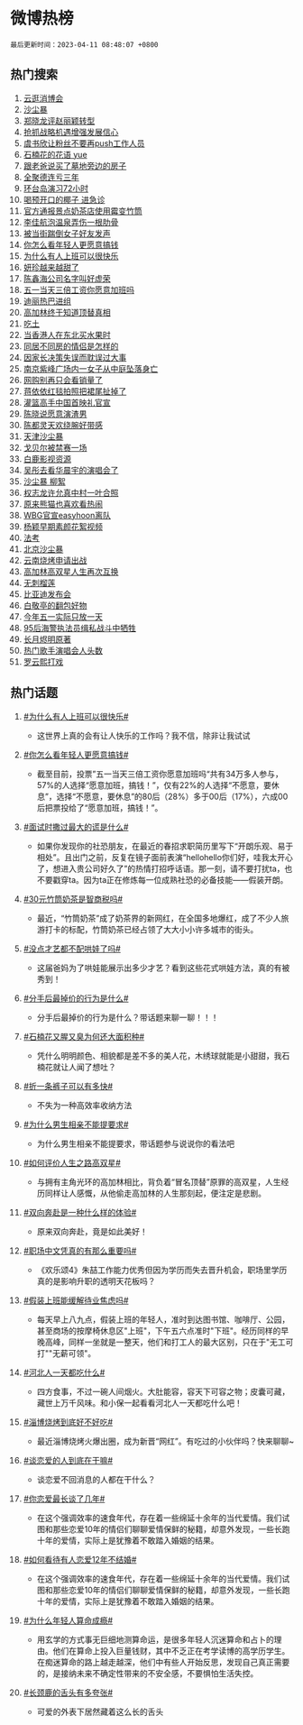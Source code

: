 # 微博热榜

`最后更新时间：2023-04-11 08:48:07 +0800`

## 热门搜索

1. [云逛消博会](https://m.weibo.cn/search?containerid=100103type%3D1%26t%3D10%26q%3D%23%E4%BA%91%E9%80%9B%E6%B6%88%E5%8D%9A%E4%BC%9A%23&stream_entry_id=51&isnewpage=1&extparam=seat%3D1%26cate%3D10103%26filter_type%3Drealtimehot%26pos%3D0%26stream_entry_id%3D51%26c_type%3D51%26dgr%3D0%26display_time%3D1681174086%26pre_seqid%3D1681174086369027383154&luicode=10000011&lfid=106003type%253D25%2526t%253D3%2526disable_hot%253D1%2526filter_type%253Drealtimehot)
1. [沙尘暴](https://m.weibo.cn/search?containerid=100103type%3D1%26t%3D10%26q%3D%E6%B2%99%E5%B0%98%E6%9A%B4&stream_entry_id=31&isnewpage=1&extparam=seat%3D1%26filter_type%3Drealtimehot%26stream_entry_id%3D31%26q%3D%25E6%25B2%2599%25E5%25B0%2598%25E6%259A%25B4%26dgr%3D0%26cate%3D5001%26band_rank%3D1%26pos%3D0%26realpos%3D1%26c_type%3D31%26lcate%3D5001%26flag%3D1%26display_time%3D1681174086%26pre_seqid%3D1681174086369027383154&luicode=10000011&lfid=106003type%253D25%2526t%253D3%2526disable_hot%253D1%2526filter_type%253Drealtimehot)
1. [郑晓龙评赵丽颖转型](https://m.weibo.cn/search?containerid=100103type%3D1%26t%3D10%26q%3D%23%E9%83%91%E6%99%93%E9%BE%99%E8%AF%84%E8%B5%B5%E4%B8%BD%E9%A2%96%E8%BD%AC%E5%9E%8B%23&stream_entry_id=31&isnewpage=1&extparam=seat%3D1%26filter_type%3Drealtimehot%26stream_entry_id%3D31%26q%3D%2523%25E9%2583%2591%25E6%2599%2593%25E9%25BE%2599%25E8%25AF%2584%25E8%25B5%25B5%25E4%25B8%25BD%25E9%25A2%2596%25E8%25BD%25AC%25E5%259E%258B%2523%26dgr%3D0%26cate%3D5001%26band_rank%3D2%26pos%3D1%26realpos%3D2%26c_type%3D31%26lcate%3D5001%26flag%3D1%26display_time%3D1681174086%26pre_seqid%3D1681174086369027383154&luicode=10000011&lfid=106003type%253D25%2526t%253D3%2526disable_hot%253D1%2526filter_type%253Drealtimehot)
1. [抢抓战略机遇增强发展信心](https://m.weibo.cn/search?containerid=100103type%3D1%26t%3D10%26q%3D%23%E6%8A%A2%E6%8A%93%E6%88%98%E7%95%A5%E6%9C%BA%E9%81%87%E5%A2%9E%E5%BC%BA%E5%8F%91%E5%B1%95%E4%BF%A1%E5%BF%83%23&stream_entry_id=31&isnewpage=1&extparam=seat%3D1%26filter_type%3Drealtimehot%26stream_entry_id%3D31%26q%3D%2523%25E6%258A%25A2%25E6%258A%2593%25E6%2588%2598%25E7%2595%25A5%25E6%259C%25BA%25E9%2581%2587%25E5%25A2%259E%25E5%25BC%25BA%25E5%258F%2591%25E5%25B1%2595%25E4%25BF%25A1%25E5%25BF%2583%2523%26dgr%3D0%26cate%3D5001%26band_rank%3D3%26pos%3D2%26realpos%3D3%26c_type%3D31%26lcate%3D5001%26flag%3D0%26display_time%3D1681174086%26pre_seqid%3D1681174086369027383154&luicode=10000011&lfid=106003type%253D25%2526t%253D3%2526disable_hot%253D1%2526filter_type%253Drealtimehot)
1. [虞书欣让粉丝不要再push工作人员](https://m.weibo.cn/search?containerid=100103type%3D1%26t%3D10%26q%3D%E8%99%9E%E4%B9%A6%E6%AC%A3%E8%AE%A9%E7%B2%89%E4%B8%9D%E4%B8%8D%E8%A6%81%E5%86%8Dpush%E5%B7%A5%E4%BD%9C%E4%BA%BA%E5%91%98&stream_entry_id=31&isnewpage=1&extparam=seat%3D1%26filter_type%3Drealtimehot%26stream_entry_id%3D31%26q%3D%25E8%2599%259E%25E4%25B9%25A6%25E6%25AC%25A3%25E8%25AE%25A9%25E7%25B2%2589%25E4%25B8%259D%25E4%25B8%258D%25E8%25A6%2581%25E5%2586%258Dpush%25E5%25B7%25A5%25E4%25BD%259C%25E4%25BA%25BA%25E5%2591%2598%26dgr%3D0%26cate%3D5001%26band_rank%3D4%26pos%3D3%26realpos%3D4%26c_type%3D31%26lcate%3D5001%26flag%3D1%26display_time%3D1681174086%26pre_seqid%3D1681174086369027383154&luicode=10000011&lfid=106003type%253D25%2526t%253D3%2526disable_hot%253D1%2526filter_type%253Drealtimehot)
1. [石楠花的花语 yue](https://m.weibo.cn/search?containerid=100103type%3D1%26t%3D10%26q%3D%E7%9F%B3%E6%A5%A0%E8%8A%B1%E7%9A%84%E8%8A%B1%E8%AF%AD+yue&stream_entry_id=31&isnewpage=1&extparam=seat%3D1%26filter_type%3Drealtimehot%26stream_entry_id%3D31%26q%3D%25E7%259F%25B3%25E6%25A5%25A0%25E8%258A%25B1%25E7%259A%2584%25E8%258A%25B1%25E8%25AF%25AD%2520yue%26dgr%3D0%26cate%3D5001%26band_rank%3D5%26pos%3D4%26realpos%3D5%26c_type%3D31%26lcate%3D5001%26flag%3D1%26display_time%3D1681174086%26pre_seqid%3D1681174086369027383154&luicode=10000011&lfid=106003type%253D25%2526t%253D3%2526disable_hot%253D1%2526filter_type%253Drealtimehot)
1. [跟老爸说买了墓地旁边的房子](https://m.weibo.cn/search?containerid=100103type%3D1%26t%3D10%26q%3D%23%E8%B7%9F%E8%80%81%E7%88%B8%E8%AF%B4%E4%B9%B0%E4%BA%86%E5%A2%93%E5%9C%B0%E6%97%81%E8%BE%B9%E7%9A%84%E6%88%BF%E5%AD%90%23&stream_entry_id=31&isnewpage=1&extparam=seat%3D1%26filter_type%3Drealtimehot%26stream_entry_id%3D31%26q%3D%2523%25E8%25B7%259F%25E8%2580%2581%25E7%2588%25B8%25E8%25AF%25B4%25E4%25B9%25B0%25E4%25BA%2586%25E5%25A2%2593%25E5%259C%25B0%25E6%2597%2581%25E8%25BE%25B9%25E7%259A%2584%25E6%2588%25BF%25E5%25AD%2590%2523%26dgr%3D0%26cate%3D5001%26band_rank%3D6%26pos%3D5%26realpos%3D6%26c_type%3D31%26lcate%3D5001%26flag%3D0%26display_time%3D1681174086%26pre_seqid%3D1681174086369027383154&luicode=10000011&lfid=106003type%253D25%2526t%253D3%2526disable_hot%253D1%2526filter_type%253Drealtimehot)
1. [全聚德连亏三年](https://m.weibo.cn/search?containerid=100103type%3D1%26t%3D10%26q%3D%23%E5%85%A8%E8%81%9A%E5%BE%B7%E8%BF%9E%E4%BA%8F%E4%B8%89%E5%B9%B4%23&stream_entry_id=31&isnewpage=1&extparam=seat%3D1%26filter_type%3Drealtimehot%26stream_entry_id%3D31%26q%3D%2523%25E5%2585%25A8%25E8%2581%259A%25E5%25BE%25B7%25E8%25BF%259E%25E4%25BA%258F%25E4%25B8%2589%25E5%25B9%25B4%2523%26dgr%3D0%26cate%3D5001%26band_rank%3D7%26pos%3D6%26realpos%3D7%26c_type%3D31%26lcate%3D5001%26flag%3D1%26display_time%3D1681174086%26pre_seqid%3D1681174086369027383154&luicode=10000011&lfid=106003type%253D25%2526t%253D3%2526disable_hot%253D1%2526filter_type%253Drealtimehot)
1. [环台岛演习72小时](https://m.weibo.cn/search?containerid=100103type%3D1%26t%3D10%26q%3D%23%E7%8E%AF%E5%8F%B0%E5%B2%9B%E6%BC%94%E4%B9%A072%E5%B0%8F%E6%97%B6%23&stream_entry_id=31&isnewpage=1&extparam=seat%3D1%26filter_type%3Drealtimehot%26stream_entry_id%3D31%26q%3D%2523%25E7%258E%25AF%25E5%258F%25B0%25E5%25B2%259B%25E6%25BC%2594%25E4%25B9%25A072%25E5%25B0%258F%25E6%2597%25B6%2523%26dgr%3D0%26cate%3D5001%26band_rank%3D8%26pos%3D7%26realpos%3D8%26c_type%3D31%26lcate%3D5001%26flag%3D0%26display_time%3D1681174086%26pre_seqid%3D1681174086369027383154&luicode=10000011&lfid=106003type%253D25%2526t%253D3%2526disable_hot%253D1%2526filter_type%253Drealtimehot)
1. [喝预开口的椰子 进急诊](https://m.weibo.cn/search?containerid=100103type%3D1%26t%3D10%26q%3D%E5%96%9D%E9%A2%84%E5%BC%80%E5%8F%A3%E7%9A%84%E6%A4%B0%E5%AD%90+%E8%BF%9B%E6%80%A5%E8%AF%8A&stream_entry_id=31&isnewpage=1&extparam=seat%3D1%26filter_type%3Drealtimehot%26stream_entry_id%3D31%26q%3D%25E5%2596%259D%25E9%25A2%2584%25E5%25BC%2580%25E5%258F%25A3%25E7%259A%2584%25E6%25A4%25B0%25E5%25AD%2590%2520%25E8%25BF%259B%25E6%2580%25A5%25E8%25AF%258A%26dgr%3D0%26cate%3D5001%26band_rank%3D9%26pos%3D8%26realpos%3D9%26c_type%3D31%26lcate%3D5001%26flag%3D1%26display_time%3D1681174086%26pre_seqid%3D1681174086369027383154&luicode=10000011&lfid=106003type%253D25%2526t%253D3%2526disable_hot%253D1%2526filter_type%253Drealtimehot)
1. [官方通报景点奶茶店使用霉变竹筒](https://m.weibo.cn/search?containerid=100103type%3D1%26t%3D10%26q%3D%23%E5%AE%98%E6%96%B9%E9%80%9A%E6%8A%A5%E6%99%AF%E7%82%B9%E5%A5%B6%E8%8C%B6%E5%BA%97%E4%BD%BF%E7%94%A8%E9%9C%89%E5%8F%98%E7%AB%B9%E7%AD%92%23&stream_entry_id=31&isnewpage=1&extparam=seat%3D1%26filter_type%3Drealtimehot%26stream_entry_id%3D31%26q%3D%2523%25E5%25AE%2598%25E6%2596%25B9%25E9%2580%259A%25E6%258A%25A5%25E6%2599%25AF%25E7%2582%25B9%25E5%25A5%25B6%25E8%258C%25B6%25E5%25BA%2597%25E4%25BD%25BF%25E7%2594%25A8%25E9%259C%2589%25E5%258F%2598%25E7%25AB%25B9%25E7%25AD%2592%2523%26dgr%3D0%26cate%3D5001%26band_rank%3D10%26pos%3D9%26realpos%3D10%26c_type%3D31%26lcate%3D5001%26flag%3D1%26display_time%3D1681174086%26pre_seqid%3D1681174086369027383154&luicode=10000011&lfid=106003type%253D25%2526t%253D3%2526disable_hot%253D1%2526filter_type%253Drealtimehot)
1. [李佳航泡温泉弄伤一根肋骨](https://m.weibo.cn/search?containerid=100103type%3D1%26t%3D10%26q%3D%E6%9D%8E%E4%BD%B3%E8%88%AA%E6%B3%A1%E6%B8%A9%E6%B3%89%E5%BC%84%E4%BC%A4%E4%B8%80%E6%A0%B9%E8%82%8B%E9%AA%A8&stream_entry_id=31&isnewpage=1&extparam=seat%3D1%26filter_type%3Drealtimehot%26stream_entry_id%3D31%26q%3D%25E6%259D%258E%25E4%25BD%25B3%25E8%2588%25AA%25E6%25B3%25A1%25E6%25B8%25A9%25E6%25B3%2589%25E5%25BC%2584%25E4%25BC%25A4%25E4%25B8%2580%25E6%25A0%25B9%25E8%2582%258B%25E9%25AA%25A8%26dgr%3D0%26cate%3D5001%26band_rank%3D11%26pos%3D10%26realpos%3D11%26c_type%3D31%26lcate%3D5001%26flag%3D1%26display_time%3D1681174086%26pre_seqid%3D1681174086369027383154&luicode=10000011&lfid=106003type%253D25%2526t%253D3%2526disable_hot%253D1%2526filter_type%253Drealtimehot)
1. [被当街踹倒女子好友发声](https://m.weibo.cn/search?containerid=100103type%3D1%26t%3D10%26q%3D%23%E8%A2%AB%E5%BD%93%E8%A1%97%E8%B8%B9%E5%80%92%E5%A5%B3%E5%AD%90%E5%A5%BD%E5%8F%8B%E5%8F%91%E5%A3%B0%23&stream_entry_id=31&isnewpage=1&extparam=seat%3D1%26filter_type%3Drealtimehot%26stream_entry_id%3D31%26q%3D%2523%25E8%25A2%25AB%25E5%25BD%2593%25E8%25A1%2597%25E8%25B8%25B9%25E5%2580%2592%25E5%25A5%25B3%25E5%25AD%2590%25E5%25A5%25BD%25E5%258F%258B%25E5%258F%2591%25E5%25A3%25B0%2523%26dgr%3D0%26cate%3D5001%26band_rank%3D12%26pos%3D11%26realpos%3D12%26c_type%3D31%26lcate%3D5001%26flag%3D0%26display_time%3D1681174086%26pre_seqid%3D1681174086369027383154&luicode=10000011&lfid=106003type%253D25%2526t%253D3%2526disable_hot%253D1%2526filter_type%253Drealtimehot)
1. [你怎么看年轻人更愿意搞钱](https://m.weibo.cn/search?containerid=100103type%3D1%26t%3D10%26q%3D%23%E4%BD%A0%E6%80%8E%E4%B9%88%E7%9C%8B%E5%B9%B4%E8%BD%BB%E4%BA%BA%E6%9B%B4%E6%84%BF%E6%84%8F%E6%90%9E%E9%92%B1%23&stream_entry_id=31&isnewpage=1&extparam=seat%3D1%26filter_type%3Drealtimehot%26stream_entry_id%3D31%26q%3D%2523%25E4%25BD%25A0%25E6%2580%258E%25E4%25B9%2588%25E7%259C%258B%25E5%25B9%25B4%25E8%25BD%25BB%25E4%25BA%25BA%25E6%259B%25B4%25E6%2584%25BF%25E6%2584%258F%25E6%2590%259E%25E9%2592%25B1%2523%26dgr%3D0%26cate%3D5001%26band_rank%3D13%26pos%3D12%26realpos%3D13%26c_type%3D31%26lcate%3D5001%26flag%3D0%26display_time%3D1681174086%26pre_seqid%3D1681174086369027383154&luicode=10000011&lfid=106003type%253D25%2526t%253D3%2526disable_hot%253D1%2526filter_type%253Drealtimehot)
1. [为什么有人上班可以很快乐](https://m.weibo.cn/search?containerid=100103type%3D1%26t%3D10%26q%3D%23%E4%B8%BA%E4%BB%80%E4%B9%88%E6%9C%89%E4%BA%BA%E4%B8%8A%E7%8F%AD%E5%8F%AF%E4%BB%A5%E5%BE%88%E5%BF%AB%E4%B9%90%23&stream_entry_id=31&isnewpage=1&extparam=seat%3D1%26filter_type%3Drealtimehot%26stream_entry_id%3D31%26q%3D%2523%25E4%25B8%25BA%25E4%25BB%2580%25E4%25B9%2588%25E6%259C%2589%25E4%25BA%25BA%25E4%25B8%258A%25E7%258F%25AD%25E5%258F%25AF%25E4%25BB%25A5%25E5%25BE%2588%25E5%25BF%25AB%25E4%25B9%2590%2523%26dgr%3D0%26cate%3D5001%26band_rank%3D14%26pos%3D13%26realpos%3D14%26c_type%3D31%26lcate%3D5001%26flag%3D0%26display_time%3D1681174086%26pre_seqid%3D1681174086369027383154&luicode=10000011&lfid=106003type%253D25%2526t%253D3%2526disable_hot%253D1%2526filter_type%253Drealtimehot)
1. [妍珍越来越甜了](https://m.weibo.cn/search?containerid=100103type%3D1%26t%3D10%26q%3D%23%E5%A6%8D%E7%8F%8D%E8%B6%8A%E6%9D%A5%E8%B6%8A%E7%94%9C%E4%BA%86%23&stream_entry_id=31&isnewpage=1&extparam=seat%3D1%26filter_type%3Drealtimehot%26stream_entry_id%3D31%26q%3D%2523%25E5%25A6%258D%25E7%258F%258D%25E8%25B6%258A%25E6%259D%25A5%25E8%25B6%258A%25E7%2594%259C%25E4%25BA%2586%2523%26dgr%3D0%26cate%3D5001%26band_rank%3D15%26pos%3D14%26realpos%3D15%26c_type%3D31%26lcate%3D5001%26flag%3D0%26display_time%3D1681174086%26pre_seqid%3D1681174086369027383154&luicode=10000011&lfid=106003type%253D25%2526t%253D3%2526disable_hot%253D1%2526filter_type%253Drealtimehot)
1. [陈鑫海公司名字叫好虚荣](https://m.weibo.cn/search?containerid=100103type%3D1%26t%3D10%26q%3D%23%E9%99%88%E9%91%AB%E6%B5%B7%E5%85%AC%E5%8F%B8%E5%90%8D%E5%AD%97%E5%8F%AB%E5%A5%BD%E8%99%9A%E8%8D%A3%23&stream_entry_id=31&isnewpage=1&extparam=seat%3D1%26filter_type%3Drealtimehot%26stream_entry_id%3D31%26q%3D%2523%25E9%2599%2588%25E9%2591%25AB%25E6%25B5%25B7%25E5%2585%25AC%25E5%258F%25B8%25E5%2590%258D%25E5%25AD%2597%25E5%258F%25AB%25E5%25A5%25BD%25E8%2599%259A%25E8%258D%25A3%2523%26dgr%3D0%26cate%3D5001%26band_rank%3D16%26pos%3D15%26realpos%3D16%26c_type%3D31%26lcate%3D5001%26flag%3D1%26display_time%3D1681174086%26pre_seqid%3D1681174086369027383154&luicode=10000011&lfid=106003type%253D25%2526t%253D3%2526disable_hot%253D1%2526filter_type%253Drealtimehot)
1. [五一当天三倍工资你愿意加班吗](https://m.weibo.cn/search?containerid=100103type%3D1%26t%3D10%26q%3D%23%E4%BA%94%E4%B8%80%E5%BD%93%E5%A4%A9%E4%B8%89%E5%80%8D%E5%B7%A5%E8%B5%84%E4%BD%A0%E6%84%BF%E6%84%8F%E5%8A%A0%E7%8F%AD%E5%90%97%23&stream_entry_id=31&isnewpage=1&extparam=seat%3D1%26filter_type%3Drealtimehot%26stream_entry_id%3D31%26q%3D%2523%25E4%25BA%2594%25E4%25B8%2580%25E5%25BD%2593%25E5%25A4%25A9%25E4%25B8%2589%25E5%2580%258D%25E5%25B7%25A5%25E8%25B5%2584%25E4%25BD%25A0%25E6%2584%25BF%25E6%2584%258F%25E5%258A%25A0%25E7%258F%25AD%25E5%2590%2597%2523%26dgr%3D0%26cate%3D5001%26band_rank%3D17%26pos%3D16%26realpos%3D17%26c_type%3D31%26lcate%3D5001%26flag%3D0%26display_time%3D1681174086%26pre_seqid%3D1681174086369027383154&luicode=10000011&lfid=106003type%253D25%2526t%253D3%2526disable_hot%253D1%2526filter_type%253Drealtimehot)
1. [迪丽热巴进组](https://m.weibo.cn/search?containerid=100103type%3D1%26t%3D10%26q%3D%E8%BF%AA%E4%B8%BD%E7%83%AD%E5%B7%B4%E8%BF%9B%E7%BB%84&stream_entry_id=31&isnewpage=1&extparam=seat%3D1%26filter_type%3Drealtimehot%26stream_entry_id%3D31%26q%3D%25E8%25BF%25AA%25E4%25B8%25BD%25E7%2583%25AD%25E5%25B7%25B4%25E8%25BF%259B%25E7%25BB%2584%26dgr%3D0%26cate%3D5001%26band_rank%3D18%26pos%3D17%26realpos%3D18%26c_type%3D31%26lcate%3D5001%26flag%3D0%26display_time%3D1681174086%26pre_seqid%3D1681174086369027383154&luicode=10000011&lfid=106003type%253D25%2526t%253D3%2526disable_hot%253D1%2526filter_type%253Drealtimehot)
1. [高加林终于知道顶替真相](https://m.weibo.cn/search?containerid=100103type%3D1%26t%3D10%26q%3D%23%E9%AB%98%E5%8A%A0%E6%9E%97%E7%BB%88%E4%BA%8E%E7%9F%A5%E9%81%93%E9%A1%B6%E6%9B%BF%E7%9C%9F%E7%9B%B8%23&stream_entry_id=31&isnewpage=1&extparam=seat%3D1%26filter_type%3Drealtimehot%26stream_entry_id%3D31%26q%3D%2523%25E9%25AB%2598%25E5%258A%25A0%25E6%259E%2597%25E7%25BB%2588%25E4%25BA%258E%25E7%259F%25A5%25E9%2581%2593%25E9%25A1%25B6%25E6%259B%25BF%25E7%259C%259F%25E7%259B%25B8%2523%26dgr%3D0%26cate%3D5001%26band_rank%3D19%26pos%3D18%26realpos%3D19%26c_type%3D31%26lcate%3D5001%26flag%3D0%26display_time%3D1681174086%26pre_seqid%3D1681174086369027383154&luicode=10000011&lfid=106003type%253D25%2526t%253D3%2526disable_hot%253D1%2526filter_type%253Drealtimehot)
1. [吃土](https://m.weibo.cn/search?containerid=100103type%3D1%26t%3D10%26q%3D%E5%90%83%E5%9C%9F&stream_entry_id=31&isnewpage=1&extparam=seat%3D1%26filter_type%3Drealtimehot%26stream_entry_id%3D31%26q%3D%25E5%2590%2583%25E5%259C%259F%26dgr%3D0%26cate%3D5001%26band_rank%3D20%26pos%3D19%26realpos%3D20%26c_type%3D31%26lcate%3D5001%26flag%3D1%26display_time%3D1681174086%26pre_seqid%3D1681174086369027383154&luicode=10000011&lfid=106003type%253D25%2526t%253D3%2526disable_hot%253D1%2526filter_type%253Drealtimehot)
1. [当香港人在东北买水果时](https://m.weibo.cn/search?containerid=100103type%3D1%26t%3D10%26q%3D%23%E5%BD%93%E9%A6%99%E6%B8%AF%E4%BA%BA%E5%9C%A8%E4%B8%9C%E5%8C%97%E4%B9%B0%E6%B0%B4%E6%9E%9C%E6%97%B6%23&stream_entry_id=31&isnewpage=1&extparam=seat%3D1%26filter_type%3Drealtimehot%26stream_entry_id%3D31%26q%3D%2523%25E5%25BD%2593%25E9%25A6%2599%25E6%25B8%25AF%25E4%25BA%25BA%25E5%259C%25A8%25E4%25B8%259C%25E5%258C%2597%25E4%25B9%25B0%25E6%25B0%25B4%25E6%259E%259C%25E6%2597%25B6%2523%26dgr%3D0%26cate%3D5001%26band_rank%3D21%26pos%3D20%26realpos%3D21%26c_type%3D31%26lcate%3D5001%26flag%3D0%26display_time%3D1681174086%26pre_seqid%3D1681174086369027383154&luicode=10000011&lfid=106003type%253D25%2526t%253D3%2526disable_hot%253D1%2526filter_type%253Drealtimehot)
1. [同居不同房的情侣是怎样的](https://m.weibo.cn/search?containerid=100103type%3D1%26t%3D10%26q%3D%23%E5%90%8C%E5%B1%85%E4%B8%8D%E5%90%8C%E6%88%BF%E7%9A%84%E6%83%85%E4%BE%A3%E6%98%AF%E6%80%8E%E6%A0%B7%E7%9A%84%23&stream_entry_id=31&isnewpage=1&extparam=seat%3D1%26filter_type%3Drealtimehot%26stream_entry_id%3D31%26q%3D%2523%25E5%2590%258C%25E5%25B1%2585%25E4%25B8%258D%25E5%2590%258C%25E6%2588%25BF%25E7%259A%2584%25E6%2583%2585%25E4%25BE%25A3%25E6%2598%25AF%25E6%2580%258E%25E6%25A0%25B7%25E7%259A%2584%2523%26dgr%3D0%26cate%3D5001%26band_rank%3D22%26pos%3D21%26realpos%3D22%26c_type%3D31%26lcate%3D5001%26flag%3D0%26display_time%3D1681174086%26pre_seqid%3D1681174086369027383154&luicode=10000011&lfid=106003type%253D25%2526t%253D3%2526disable_hot%253D1%2526filter_type%253Drealtimehot)
1. [因家长决策失误而耽误过大事](https://m.weibo.cn/search?containerid=100103type%3D1%26t%3D10%26q%3D%23%E5%9B%A0%E5%AE%B6%E9%95%BF%E5%86%B3%E7%AD%96%E5%A4%B1%E8%AF%AF%E8%80%8C%E8%80%BD%E8%AF%AF%E8%BF%87%E5%A4%A7%E4%BA%8B%23&stream_entry_id=31&isnewpage=1&extparam=seat%3D1%26filter_type%3Drealtimehot%26stream_entry_id%3D31%26q%3D%2523%25E5%259B%25A0%25E5%25AE%25B6%25E9%2595%25BF%25E5%2586%25B3%25E7%25AD%2596%25E5%25A4%25B1%25E8%25AF%25AF%25E8%2580%258C%25E8%2580%25BD%25E8%25AF%25AF%25E8%25BF%2587%25E5%25A4%25A7%25E4%25BA%258B%2523%26dgr%3D0%26cate%3D5001%26band_rank%3D23%26pos%3D22%26realpos%3D23%26c_type%3D31%26lcate%3D5001%26flag%3D0%26display_time%3D1681174086%26pre_seqid%3D1681174086369027383154&luicode=10000011&lfid=106003type%253D25%2526t%253D3%2526disable_hot%253D1%2526filter_type%253Drealtimehot)
1. [南京紫峰广场内一女子从中庭坠落身亡](https://m.weibo.cn/search?containerid=100103type%3D1%26t%3D10%26q%3D%23%E5%8D%97%E4%BA%AC%E7%B4%AB%E5%B3%B0%E5%B9%BF%E5%9C%BA%E5%86%85%E4%B8%80%E5%A5%B3%E5%AD%90%E4%BB%8E%E4%B8%AD%E5%BA%AD%E5%9D%A0%E8%90%BD%E8%BA%AB%E4%BA%A1%23&stream_entry_id=31&isnewpage=1&extparam=seat%3D1%26filter_type%3Drealtimehot%26stream_entry_id%3D31%26q%3D%2523%25E5%258D%2597%25E4%25BA%25AC%25E7%25B4%25AB%25E5%25B3%25B0%25E5%25B9%25BF%25E5%259C%25BA%25E5%2586%2585%25E4%25B8%2580%25E5%25A5%25B3%25E5%25AD%2590%25E4%25BB%258E%25E4%25B8%25AD%25E5%25BA%25AD%25E5%259D%25A0%25E8%2590%25BD%25E8%25BA%25AB%25E4%25BA%25A1%2523%26dgr%3D0%26cate%3D5001%26band_rank%3D24%26pos%3D23%26realpos%3D24%26c_type%3D31%26lcate%3D5001%26flag%3D0%26display_time%3D1681174086%26pre_seqid%3D1681174086369027383154&luicode=10000011&lfid=106003type%253D25%2526t%253D3%2526disable_hot%253D1%2526filter_type%253Drealtimehot)
1. [网购别再只会看销量了](https://m.weibo.cn/search?containerid=100103type%3D1%26t%3D10%26q%3D%23%E7%BD%91%E8%B4%AD%E5%88%AB%E5%86%8D%E5%8F%AA%E4%BC%9A%E7%9C%8B%E9%94%80%E9%87%8F%E4%BA%86%23&stream_entry_id=31&isnewpage=1&extparam=seat%3D1%26filter_type%3Drealtimehot%26stream_entry_id%3D31%26q%3D%2523%25E7%25BD%2591%25E8%25B4%25AD%25E5%2588%25AB%25E5%2586%258D%25E5%258F%25AA%25E4%25BC%259A%25E7%259C%258B%25E9%2594%2580%25E9%2587%258F%25E4%25BA%2586%2523%26dgr%3D0%26cate%3D5001%26band_rank%3D25%26pos%3D24%26realpos%3D25%26c_type%3D31%26lcate%3D5001%26flag%3D0%26display_time%3D1681174086%26pre_seqid%3D1681174086369027383154&luicode=10000011&lfid=106003type%253D25%2526t%253D3%2526disable_hot%253D1%2526filter_type%253Drealtimehot)
1. [蒋依依红毯拍照把裙尾扯掉了](https://m.weibo.cn/search?containerid=100103type%3D1%26t%3D10%26q%3D%23%E8%92%8B%E4%BE%9D%E4%BE%9D%E7%BA%A2%E6%AF%AF%E6%8B%8D%E7%85%A7%E6%8A%8A%E8%A3%99%E5%B0%BE%E6%89%AF%E6%8E%89%E4%BA%86%23&stream_entry_id=31&isnewpage=1&extparam=seat%3D1%26filter_type%3Drealtimehot%26stream_entry_id%3D31%26q%3D%2523%25E8%2592%258B%25E4%25BE%259D%25E4%25BE%259D%25E7%25BA%25A2%25E6%25AF%25AF%25E6%258B%258D%25E7%2585%25A7%25E6%258A%258A%25E8%25A3%2599%25E5%25B0%25BE%25E6%2589%25AF%25E6%258E%2589%25E4%25BA%2586%2523%26dgr%3D0%26cate%3D5001%26band_rank%3D26%26pos%3D25%26realpos%3D26%26c_type%3D31%26lcate%3D5001%26flag%3D0%26display_time%3D1681174086%26pre_seqid%3D1681174086369027383154&luicode=10000011&lfid=106003type%253D25%2526t%253D3%2526disable_hot%253D1%2526filter_type%253Drealtimehot)
1. [灌篮高手中国首映礼官宣](https://m.weibo.cn/search?containerid=100103type%3D1%26t%3D10%26q%3D%23%E7%81%8C%E7%AF%AE%E9%AB%98%E6%89%8B%E4%B8%AD%E5%9B%BD%E9%A6%96%E6%98%A0%E7%A4%BC%E5%AE%98%E5%AE%A3%23&stream_entry_id=31&isnewpage=1&extparam=seat%3D1%26filter_type%3Drealtimehot%26stream_entry_id%3D31%26q%3D%2523%25E7%2581%258C%25E7%25AF%25AE%25E9%25AB%2598%25E6%2589%258B%25E4%25B8%25AD%25E5%259B%25BD%25E9%25A6%2596%25E6%2598%25A0%25E7%25A4%25BC%25E5%25AE%2598%25E5%25AE%25A3%2523%26dgr%3D0%26cate%3D5001%26band_rank%3D27%26pos%3D26%26realpos%3D27%26c_type%3D31%26lcate%3D5001%26flag%3D1%26display_time%3D1681174086%26pre_seqid%3D1681174086369027383154&luicode=10000011&lfid=106003type%253D25%2526t%253D3%2526disable_hot%253D1%2526filter_type%253Drealtimehot)
1. [陈晓说愿意演渣男](https://m.weibo.cn/search?containerid=100103type%3D1%26t%3D10%26q%3D%23%E9%99%88%E6%99%93%E8%AF%B4%E6%84%BF%E6%84%8F%E6%BC%94%E6%B8%A3%E7%94%B7%23&stream_entry_id=31&isnewpage=1&extparam=seat%3D1%26filter_type%3Drealtimehot%26stream_entry_id%3D31%26q%3D%2523%25E9%2599%2588%25E6%2599%2593%25E8%25AF%25B4%25E6%2584%25BF%25E6%2584%258F%25E6%25BC%2594%25E6%25B8%25A3%25E7%2594%25B7%2523%26dgr%3D0%26cate%3D5001%26band_rank%3D28%26pos%3D27%26realpos%3D28%26c_type%3D31%26lcate%3D5001%26flag%3D1%26display_time%3D1681174086%26pre_seqid%3D1681174086369027383154&luicode=10000011&lfid=106003type%253D25%2526t%253D3%2526disable_hot%253D1%2526filter_type%253Drealtimehot)
1. [陈都灵天欢绕腕好带感](https://m.weibo.cn/search?containerid=100103type%3D1%26t%3D10%26q%3D%23%E9%99%88%E9%83%BD%E7%81%B5%E5%A4%A9%E6%AC%A2%E7%BB%95%E8%85%95%E5%A5%BD%E5%B8%A6%E6%84%9F%23&stream_entry_id=31&isnewpage=1&extparam=seat%3D1%26filter_type%3Drealtimehot%26stream_entry_id%3D31%26q%3D%2523%25E9%2599%2588%25E9%2583%25BD%25E7%2581%25B5%25E5%25A4%25A9%25E6%25AC%25A2%25E7%25BB%2595%25E8%2585%2595%25E5%25A5%25BD%25E5%25B8%25A6%25E6%2584%259F%2523%26dgr%3D0%26cate%3D5001%26band_rank%3D29%26pos%3D28%26realpos%3D29%26c_type%3D31%26lcate%3D5001%26flag%3D1%26display_time%3D1681174086%26pre_seqid%3D1681174086369027383154&luicode=10000011&lfid=106003type%253D25%2526t%253D3%2526disable_hot%253D1%2526filter_type%253Drealtimehot)
1. [天津沙尘暴](https://m.weibo.cn/search?containerid=100103type%3D1%26t%3D10%26q%3D%23%E5%A4%A9%E6%B4%A5%E6%B2%99%E5%B0%98%E6%9A%B4%23&stream_entry_id=31&isnewpage=1&extparam=seat%3D1%26filter_type%3Drealtimehot%26stream_entry_id%3D31%26q%3D%2523%25E5%25A4%25A9%25E6%25B4%25A5%25E6%25B2%2599%25E5%25B0%2598%25E6%259A%25B4%2523%26dgr%3D0%26cate%3D5001%26band_rank%3D30%26pos%3D29%26realpos%3D30%26c_type%3D31%26lcate%3D5001%26flag%3D1%26display_time%3D1681174086%26pre_seqid%3D1681174086369027383154&luicode=10000011&lfid=106003type%253D25%2526t%253D3%2526disable_hot%253D1%2526filter_type%253Drealtimehot)
1. [戈贝尔被禁赛一场](https://m.weibo.cn/search?containerid=100103type%3D1%26t%3D10%26q%3D%23%E6%88%88%E8%B4%9D%E5%B0%94%E8%A2%AB%E7%A6%81%E8%B5%9B%E4%B8%80%E5%9C%BA%23&stream_entry_id=31&isnewpage=1&extparam=seat%3D1%26filter_type%3Drealtimehot%26stream_entry_id%3D31%26q%3D%2523%25E6%2588%2588%25E8%25B4%259D%25E5%25B0%2594%25E8%25A2%25AB%25E7%25A6%2581%25E8%25B5%259B%25E4%25B8%2580%25E5%259C%25BA%2523%26dgr%3D0%26cate%3D5001%26band_rank%3D31%26pos%3D30%26realpos%3D31%26c_type%3D31%26lcate%3D5001%26flag%3D1%26display_time%3D1681174086%26pre_seqid%3D1681174086369027383154&luicode=10000011&lfid=106003type%253D25%2526t%253D3%2526disable_hot%253D1%2526filter_type%253Drealtimehot)
1. [白鹿影视资源](https://m.weibo.cn/search?containerid=100103type%3D1%26t%3D10%26q%3D%23%E7%99%BD%E9%B9%BF%E5%BD%B1%E8%A7%86%E8%B5%84%E6%BA%90%23&stream_entry_id=31&isnewpage=1&extparam=seat%3D1%26filter_type%3Drealtimehot%26stream_entry_id%3D31%26q%3D%2523%25E7%2599%25BD%25E9%25B9%25BF%25E5%25BD%25B1%25E8%25A7%2586%25E8%25B5%2584%25E6%25BA%2590%2523%26dgr%3D0%26cate%3D5001%26band_rank%3D32%26pos%3D31%26realpos%3D32%26c_type%3D31%26lcate%3D5001%26flag%3D0%26display_time%3D1681174086%26pre_seqid%3D1681174086369027383154&luicode=10000011&lfid=106003type%253D25%2526t%253D3%2526disable_hot%253D1%2526filter_type%253Drealtimehot)
1. [吴彤去看华晨宇的演唱会了](https://m.weibo.cn/search?containerid=100103type%3D1%26t%3D10%26q%3D%23%E5%90%B4%E5%BD%A4%E5%8E%BB%E7%9C%8B%E5%8D%8E%E6%99%A8%E5%AE%87%E7%9A%84%E6%BC%94%E5%94%B1%E4%BC%9A%E4%BA%86%23&stream_entry_id=31&isnewpage=1&extparam=seat%3D1%26filter_type%3Drealtimehot%26stream_entry_id%3D31%26q%3D%2523%25E5%2590%25B4%25E5%25BD%25A4%25E5%258E%25BB%25E7%259C%258B%25E5%258D%258E%25E6%2599%25A8%25E5%25AE%2587%25E7%259A%2584%25E6%25BC%2594%25E5%2594%25B1%25E4%25BC%259A%25E4%25BA%2586%2523%26dgr%3D0%26cate%3D5001%26band_rank%3D33%26pos%3D32%26realpos%3D33%26c_type%3D31%26lcate%3D5001%26flag%3D1%26display_time%3D1681174086%26pre_seqid%3D1681174086369027383154&luicode=10000011&lfid=106003type%253D25%2526t%253D3%2526disable_hot%253D1%2526filter_type%253Drealtimehot)
1. [沙尘暴 柳絮](https://m.weibo.cn/search?containerid=100103type%3D1%26t%3D10%26q%3D%E6%B2%99%E5%B0%98%E6%9A%B4+%E6%9F%B3%E7%B5%AE&stream_entry_id=31&isnewpage=1&extparam=seat%3D1%26filter_type%3Drealtimehot%26stream_entry_id%3D31%26q%3D%25E6%25B2%2599%25E5%25B0%2598%25E6%259A%25B4%2520%25E6%259F%25B3%25E7%25B5%25AE%26dgr%3D0%26cate%3D5001%26band_rank%3D34%26pos%3D33%26realpos%3D34%26c_type%3D31%26lcate%3D5001%26flag%3D0%26display_time%3D1681174086%26pre_seqid%3D1681174086369027383154&luicode=10000011&lfid=106003type%253D25%2526t%253D3%2526disable_hot%253D1%2526filter_type%253Drealtimehot)
1. [权志龙许允真中村一叶合照](https://m.weibo.cn/search?containerid=100103type%3D1%26t%3D10%26q%3D%23%E6%9D%83%E5%BF%97%E9%BE%99%E8%AE%B8%E5%85%81%E7%9C%9F%E4%B8%AD%E6%9D%91%E4%B8%80%E5%8F%B6%E5%90%88%E7%85%A7%23&stream_entry_id=31&isnewpage=1&extparam=seat%3D1%26filter_type%3Drealtimehot%26stream_entry_id%3D31%26q%3D%2523%25E6%259D%2583%25E5%25BF%2597%25E9%25BE%2599%25E8%25AE%25B8%25E5%2585%2581%25E7%259C%259F%25E4%25B8%25AD%25E6%259D%2591%25E4%25B8%2580%25E5%258F%25B6%25E5%2590%2588%25E7%2585%25A7%2523%26dgr%3D0%26cate%3D5001%26band_rank%3D35%26pos%3D34%26realpos%3D35%26c_type%3D31%26lcate%3D5001%26flag%3D0%26display_time%3D1681174086%26pre_seqid%3D1681174086369027383154&luicode=10000011&lfid=106003type%253D25%2526t%253D3%2526disable_hot%253D1%2526filter_type%253Drealtimehot)
1. [原来熊猫也喜欢看热闹](https://m.weibo.cn/search?containerid=100103type%3D1%26t%3D10%26q%3D%23%E5%8E%9F%E6%9D%A5%E7%86%8A%E7%8C%AB%E4%B9%9F%E5%96%9C%E6%AC%A2%E7%9C%8B%E7%83%AD%E9%97%B9%23&stream_entry_id=31&isnewpage=1&extparam=seat%3D1%26filter_type%3Drealtimehot%26stream_entry_id%3D31%26q%3D%2523%25E5%258E%259F%25E6%259D%25A5%25E7%2586%258A%25E7%258C%25AB%25E4%25B9%259F%25E5%2596%259C%25E6%25AC%25A2%25E7%259C%258B%25E7%2583%25AD%25E9%2597%25B9%2523%26dgr%3D0%26cate%3D5001%26band_rank%3D36%26pos%3D35%26realpos%3D36%26c_type%3D31%26lcate%3D5001%26flag%3D0%26display_time%3D1681174086%26pre_seqid%3D1681174086369027383154&luicode=10000011&lfid=106003type%253D25%2526t%253D3%2526disable_hot%253D1%2526filter_type%253Drealtimehot)
1. [WBG官宣easyhoon离队](https://m.weibo.cn/search?containerid=100103type%3D1%26t%3D10%26q%3D%23WBG%E5%AE%98%E5%AE%A3easyhoon%E7%A6%BB%E9%98%9F%23&stream_entry_id=31&isnewpage=1&extparam=seat%3D1%26filter_type%3Drealtimehot%26stream_entry_id%3D31%26q%3D%2523WBG%25E5%25AE%2598%25E5%25AE%25A3easyhoon%25E7%25A6%25BB%25E9%2598%259F%2523%26dgr%3D0%26cate%3D5001%26band_rank%3D37%26pos%3D36%26realpos%3D37%26c_type%3D31%26lcate%3D5001%26flag%3D0%26display_time%3D1681174086%26pre_seqid%3D1681174086369027383154&luicode=10000011&lfid=106003type%253D25%2526t%253D3%2526disable_hot%253D1%2526filter_type%253Drealtimehot)
1. [杨颖早期素颜花絮视频](https://m.weibo.cn/search?containerid=100103type%3D1%26t%3D10%26q%3D%23%E6%9D%A8%E9%A2%96%E6%97%A9%E6%9C%9F%E7%B4%A0%E9%A2%9C%E8%8A%B1%E7%B5%AE%E8%A7%86%E9%A2%91%23&stream_entry_id=31&isnewpage=1&extparam=seat%3D1%26filter_type%3Drealtimehot%26stream_entry_id%3D31%26q%3D%2523%25E6%259D%25A8%25E9%25A2%2596%25E6%2597%25A9%25E6%259C%259F%25E7%25B4%25A0%25E9%25A2%259C%25E8%258A%25B1%25E7%25B5%25AE%25E8%25A7%2586%25E9%25A2%2591%2523%26dgr%3D0%26cate%3D5001%26band_rank%3D38%26pos%3D37%26realpos%3D38%26c_type%3D31%26lcate%3D5001%26flag%3D1%26display_time%3D1681174086%26pre_seqid%3D1681174086369027383154&luicode=10000011&lfid=106003type%253D25%2526t%253D3%2526disable_hot%253D1%2526filter_type%253Drealtimehot)
1. [法考](https://m.weibo.cn/search?containerid=100103type%3D1%26t%3D10%26q%3D%E6%B3%95%E8%80%83&stream_entry_id=31&isnewpage=1&extparam=seat%3D1%26filter_type%3Drealtimehot%26stream_entry_id%3D31%26q%3D%25E6%25B3%2595%25E8%2580%2583%26dgr%3D0%26cate%3D5001%26band_rank%3D39%26pos%3D38%26realpos%3D39%26c_type%3D31%26lcate%3D5001%26flag%3D0%26display_time%3D1681174086%26pre_seqid%3D1681174086369027383154&luicode=10000011&lfid=106003type%253D25%2526t%253D3%2526disable_hot%253D1%2526filter_type%253Drealtimehot)
1. [北京沙尘暴](https://m.weibo.cn/search?containerid=100103type%3D1%26t%3D10%26q%3D%23%E5%8C%97%E4%BA%AC%E6%B2%99%E5%B0%98%E6%9A%B4%23&stream_entry_id=31&isnewpage=1&extparam=seat%3D1%26filter_type%3Drealtimehot%26stream_entry_id%3D31%26q%3D%2523%25E5%258C%2597%25E4%25BA%25AC%25E6%25B2%2599%25E5%25B0%2598%25E6%259A%25B4%2523%26dgr%3D0%26cate%3D5001%26band_rank%3D40%26pos%3D39%26realpos%3D40%26c_type%3D31%26lcate%3D5001%26flag%3D0%26display_time%3D1681174086%26pre_seqid%3D1681174086369027383154&luicode=10000011&lfid=106003type%253D25%2526t%253D3%2526disable_hot%253D1%2526filter_type%253Drealtimehot)
1. [云南烧烤申请出战](https://m.weibo.cn/search?containerid=100103type%3D1%26t%3D10%26q%3D%23%E4%BA%91%E5%8D%97%E7%83%A7%E7%83%A4%E7%94%B3%E8%AF%B7%E5%87%BA%E6%88%98%23&stream_entry_id=31&isnewpage=1&extparam=seat%3D1%26filter_type%3Drealtimehot%26stream_entry_id%3D31%26q%3D%2523%25E4%25BA%2591%25E5%258D%2597%25E7%2583%25A7%25E7%2583%25A4%25E7%2594%25B3%25E8%25AF%25B7%25E5%2587%25BA%25E6%2588%2598%2523%26dgr%3D0%26cate%3D5001%26band_rank%3D41%26pos%3D40%26realpos%3D41%26c_type%3D31%26lcate%3D5001%26flag%3D1%26display_time%3D1681174086%26pre_seqid%3D1681174086369027383154&luicode=10000011&lfid=106003type%253D25%2526t%253D3%2526disable_hot%253D1%2526filter_type%253Drealtimehot)
1. [高加林高双星人生再次互换](https://m.weibo.cn/search?containerid=100103type%3D1%26t%3D10%26q%3D%23%E9%AB%98%E5%8A%A0%E6%9E%97%E9%AB%98%E5%8F%8C%E6%98%9F%E4%BA%BA%E7%94%9F%E5%86%8D%E6%AC%A1%E4%BA%92%E6%8D%A2%23&stream_entry_id=31&isnewpage=1&extparam=seat%3D1%26filter_type%3Drealtimehot%26stream_entry_id%3D31%26q%3D%2523%25E9%25AB%2598%25E5%258A%25A0%25E6%259E%2597%25E9%25AB%2598%25E5%258F%258C%25E6%2598%259F%25E4%25BA%25BA%25E7%2594%259F%25E5%2586%258D%25E6%25AC%25A1%25E4%25BA%2592%25E6%258D%25A2%2523%26dgr%3D0%26cate%3D5001%26band_rank%3D42%26pos%3D41%26realpos%3D42%26c_type%3D31%26lcate%3D5001%26flag%3D0%26display_time%3D1681174086%26pre_seqid%3D1681174086369027383154&luicode=10000011&lfid=106003type%253D25%2526t%253D3%2526disable_hot%253D1%2526filter_type%253Drealtimehot)
1. [无刺榴莲](https://m.weibo.cn/search?containerid=100103type%3D1%26t%3D10%26q%3D%23%E6%97%A0%E5%88%BA%E6%A6%B4%E8%8E%B2%23&stream_entry_id=31&isnewpage=1&extparam=seat%3D1%26filter_type%3Drealtimehot%26stream_entry_id%3D31%26q%3D%2523%25E6%2597%25A0%25E5%2588%25BA%25E6%25A6%25B4%25E8%258E%25B2%2523%26dgr%3D0%26cate%3D5001%26band_rank%3D43%26pos%3D42%26realpos%3D43%26c_type%3D31%26lcate%3D5001%26flag%3D0%26display_time%3D1681174086%26pre_seqid%3D1681174086369027383154&luicode=10000011&lfid=106003type%253D25%2526t%253D3%2526disable_hot%253D1%2526filter_type%253Drealtimehot)
1. [比亚迪发布会](https://m.weibo.cn/search?containerid=100103type%3D1%26t%3D10%26q%3D%E6%AF%94%E4%BA%9A%E8%BF%AA%E5%8F%91%E5%B8%83%E4%BC%9A&stream_entry_id=31&isnewpage=1&extparam=seat%3D1%26filter_type%3Drealtimehot%26stream_entry_id%3D31%26q%3D%25E6%25AF%2594%25E4%25BA%259A%25E8%25BF%25AA%25E5%258F%2591%25E5%25B8%2583%25E4%25BC%259A%26dgr%3D0%26cate%3D5001%26band_rank%3D44%26pos%3D43%26realpos%3D44%26c_type%3D31%26lcate%3D5001%26flag%3D0%26display_time%3D1681174086%26pre_seqid%3D1681174086369027383154&luicode=10000011&lfid=106003type%253D25%2526t%253D3%2526disable_hot%253D1%2526filter_type%253Drealtimehot)
1. [白敬亭的翻包好物](https://m.weibo.cn/search?containerid=100103type%3D1%26t%3D10%26q%3D%23%E7%99%BD%E6%95%AC%E4%BA%AD%E7%9A%84%E7%BF%BB%E5%8C%85%E5%A5%BD%E7%89%A9%23&stream_entry_id=31&isnewpage=1&extparam=seat%3D1%26filter_type%3Drealtimehot%26stream_entry_id%3D31%26q%3D%2523%25E7%2599%25BD%25E6%2595%25AC%25E4%25BA%25AD%25E7%259A%2584%25E7%25BF%25BB%25E5%258C%2585%25E5%25A5%25BD%25E7%2589%25A9%2523%26dgr%3D0%26cate%3D5001%26band_rank%3D45%26pos%3D44%26realpos%3D45%26c_type%3D31%26lcate%3D5001%26flag%3D1%26display_time%3D1681174086%26pre_seqid%3D1681174086369027383154&luicode=10000011&lfid=106003type%253D25%2526t%253D3%2526disable_hot%253D1%2526filter_type%253Drealtimehot)
1. [今年五一实际只放一天](https://m.weibo.cn/search?containerid=100103type%3D1%26t%3D10%26q%3D%23%E4%BB%8A%E5%B9%B4%E4%BA%94%E4%B8%80%E5%AE%9E%E9%99%85%E5%8F%AA%E6%94%BE%E4%B8%80%E5%A4%A9%23&stream_entry_id=31&isnewpage=1&extparam=seat%3D1%26filter_type%3Drealtimehot%26stream_entry_id%3D31%26q%3D%2523%25E4%25BB%258A%25E5%25B9%25B4%25E4%25BA%2594%25E4%25B8%2580%25E5%25AE%259E%25E9%2599%2585%25E5%258F%25AA%25E6%2594%25BE%25E4%25B8%2580%25E5%25A4%25A9%2523%26dgr%3D0%26cate%3D5001%26band_rank%3D46%26pos%3D45%26realpos%3D46%26c_type%3D31%26lcate%3D5001%26flag%3D0%26display_time%3D1681174086%26pre_seqid%3D1681174086369027383154&luicode=10000011&lfid=106003type%253D25%2526t%253D3%2526disable_hot%253D1%2526filter_type%253Drealtimehot)
1. [95后海警执法员缉私战斗中牺牲](https://m.weibo.cn/search?containerid=100103type%3D1%26t%3D10%26q%3D%2395%E5%90%8E%E6%B5%B7%E8%AD%A6%E6%89%A7%E6%B3%95%E5%91%98%E7%BC%89%E7%A7%81%E6%88%98%E6%96%97%E4%B8%AD%E7%89%BA%E7%89%B2%23&stream_entry_id=31&isnewpage=1&extparam=seat%3D1%26filter_type%3Drealtimehot%26stream_entry_id%3D31%26q%3D%252395%25E5%2590%258E%25E6%25B5%25B7%25E8%25AD%25A6%25E6%2589%25A7%25E6%25B3%2595%25E5%2591%2598%25E7%25BC%2589%25E7%25A7%2581%25E6%2588%2598%25E6%2596%2597%25E4%25B8%25AD%25E7%2589%25BA%25E7%2589%25B2%2523%26dgr%3D0%26cate%3D5001%26band_rank%3D47%26pos%3D46%26realpos%3D47%26c_type%3D31%26lcate%3D5001%26flag%3D1%26display_time%3D1681174086%26pre_seqid%3D1681174086369027383154&luicode=10000011&lfid=106003type%253D25%2526t%253D3%2526disable_hot%253D1%2526filter_type%253Drealtimehot)
1. [长月烬明原著](https://m.weibo.cn/search?containerid=100103type%3D1%26t%3D10%26q%3D%23%E9%95%BF%E6%9C%88%E7%83%AC%E6%98%8E%E5%8E%9F%E8%91%97%23&stream_entry_id=31&isnewpage=1&extparam=seat%3D1%26filter_type%3Drealtimehot%26stream_entry_id%3D31%26q%3D%2523%25E9%2595%25BF%25E6%259C%2588%25E7%2583%25AC%25E6%2598%258E%25E5%258E%259F%25E8%2591%2597%2523%26dgr%3D0%26cate%3D5001%26band_rank%3D48%26pos%3D47%26realpos%3D48%26c_type%3D31%26lcate%3D5001%26flag%3D0%26display_time%3D1681174086%26pre_seqid%3D1681174086369027383154&luicode=10000011&lfid=106003type%253D25%2526t%253D3%2526disable_hot%253D1%2526filter_type%253Drealtimehot)
1. [热门歌手演唱会人头数](https://m.weibo.cn/search?containerid=100103type%3D1%26t%3D10%26q%3D%23%E7%83%AD%E9%97%A8%E6%AD%8C%E6%89%8B%E6%BC%94%E5%94%B1%E4%BC%9A%E4%BA%BA%E5%A4%B4%E6%95%B0%23&stream_entry_id=31&isnewpage=1&extparam=seat%3D1%26filter_type%3Drealtimehot%26stream_entry_id%3D31%26q%3D%2523%25E7%2583%25AD%25E9%2597%25A8%25E6%25AD%258C%25E6%2589%258B%25E6%25BC%2594%25E5%2594%25B1%25E4%25BC%259A%25E4%25BA%25BA%25E5%25A4%25B4%25E6%2595%25B0%2523%26dgr%3D0%26cate%3D5001%26band_rank%3D49%26pos%3D48%26realpos%3D49%26c_type%3D31%26lcate%3D5001%26flag%3D0%26display_time%3D1681174086%26pre_seqid%3D1681174086369027383154&luicode=10000011&lfid=106003type%253D25%2526t%253D3%2526disable_hot%253D1%2526filter_type%253Drealtimehot)
1. [罗云熙打戏](https://m.weibo.cn/search?containerid=100103type%3D1%26t%3D10%26q%3D%23%E7%BD%97%E4%BA%91%E7%86%99%E6%89%93%E6%88%8F%23&stream_entry_id=31&isnewpage=1&extparam=seat%3D1%26filter_type%3Drealtimehot%26stream_entry_id%3D31%26q%3D%2523%25E7%25BD%2597%25E4%25BA%2591%25E7%2586%2599%25E6%2589%2593%25E6%2588%258F%2523%26dgr%3D0%26cate%3D5001%26band_rank%3D50%26pos%3D49%26realpos%3D50%26c_type%3D31%26lcate%3D5001%26flag%3D0%26display_time%3D1681174086%26pre_seqid%3D1681174086369027383154&luicode=10000011&lfid=106003type%253D25%2526t%253D3%2526disable_hot%253D1%2526filter_type%253Drealtimehot)

## 热门话题

1. [#为什么有人上班可以很快乐#](https://m.weibo.cn/search?containerid=231522type%3D1%26t%3D10%26q%3D%23%E4%B8%BA%E4%BB%80%E4%B9%88%E6%9C%89%E4%BA%BA%E4%B8%8A%E7%8F%AD%E5%8F%AF%E4%BB%A5%E5%BE%88%E5%BF%AB%E4%B9%90%23&stream_entry_id=128&isnewpage=1&extparam=seat%3D1%26unitid%3D1681123333492%26pos%3D1-0-0%26c_type%3D128%26cate%3D5004%26lcate%3D5004%26dgr%3D0%26display_time%3D1681174087%26pre_seqid%3D168117408775401307184&luicode=10000011&lfid=231648_-_4)
    - 这世界上真的会有让人快乐的工作吗？我不信，除非让我试试

1. [#你怎么看年轻人更愿意搞钱#](https://m.weibo.cn/search?containerid=231522type%3D1%26t%3D10%26q%3D%23%E4%BD%A0%E6%80%8E%E4%B9%88%E7%9C%8B%E5%B9%B4%E8%BD%BB%E4%BA%BA%E6%9B%B4%E6%84%BF%E6%84%8F%E6%90%9E%E9%92%B1%23&stream_entry_id=128&isnewpage=1&extparam=seat%3D1%26unitid%3D1681138945901%26pos%3D1-0-1%26c_type%3D128%26cate%3D5004%26lcate%3D5004%26dgr%3D0%26display_time%3D1681174087%26pre_seqid%3D168117408775401307184&luicode=10000011&lfid=231648_-_4)
    - 截至目前，投票”五一当天三倍工资你愿意加班吗“共有34万多人参与，57%的人选择“愿意加班，搞钱！”，仅有22%的人选择“不愿意，要休息”，选择“不愿意，要休息”的80后（28%）多于00后（17%），六成00后把票投给了“愿意加班，搞钱！”。

1. [#面试时撒过最大的谎是什么#](https://m.weibo.cn/search?containerid=231522type%3D1%26t%3D10%26q%3D%23%E9%9D%A2%E8%AF%95%E6%97%B6%E6%92%92%E8%BF%87%E6%9C%80%E5%A4%A7%E7%9A%84%E8%B0%8E%E6%98%AF%E4%BB%80%E4%B9%88%23&stream_entry_id=128&isnewpage=1&extparam=seat%3D1%26unitid%3D1681087873953%26pos%3D1-0-2%26c_type%3D128%26cate%3D5004%26lcate%3D5004%26dgr%3D0%26display_time%3D1681174087%26pre_seqid%3D168117408775401307184&luicode=10000011&lfid=231648_-_4)
    - 如果你发现你的社恐朋友，在最近的春招求职简历里写下“开朗乐观、易于相处”。且出门之前，反复在镜子面前表演“hellohello你们好，哇我太开心了，想进入贵公司好久了”的热情打招呼话语。那一刻，请不要打扰ta，也不要戳穿ta。因为ta正在修炼每一位成熟社恐的必备技能——假装开朗。

1. [#30元竹筒奶茶是智商税吗#](https://m.weibo.cn/search?containerid=231522type%3D1%26t%3D10%26q%3D%2330%E5%85%83%E7%AB%B9%E7%AD%92%E5%A5%B6%E8%8C%B6%E6%98%AF%E6%99%BA%E5%95%86%E7%A8%8E%E5%90%97%23&stream_entry_id=128&isnewpage=1&extparam=seat%3D1%26unitid%3D1681092081199%26pos%3D1-0-3%26c_type%3D128%26cate%3D5004%26lcate%3D5004%26dgr%3D0%26display_time%3D1681174087%26pre_seqid%3D168117408775401307184&luicode=10000011&lfid=231648_-_4)
    - 最近，“竹筒奶茶”成了奶茶界的新网红，在全国多地爆红，成了不少人旅游打卡的标配，竹筒奶茶已经占领了大大小小许多城市的街头。

1. [#没点才艺都不配哄娃了吗#](https://m.weibo.cn/search?containerid=231522type%3D1%26t%3D10%26q%3D%23%E6%B2%A1%E7%82%B9%E6%89%8D%E8%89%BA%E9%83%BD%E4%B8%8D%E9%85%8D%E5%93%84%E5%A8%83%E4%BA%86%E5%90%97%23&stream_entry_id=128&isnewpage=1&extparam=seat%3D1%26unitid%3D1681174017746%26pos%3D1-0-4%26c_type%3D128%26cate%3D5004%26lcate%3D5004%26dgr%3D0%26display_time%3D1681174087%26pre_seqid%3D168117408775401307184&luicode=10000011&lfid=231648_-_4)
    - 这届爸妈为了哄娃能展示出多少才艺？看到这些花式哄娃方法，真的有被秀到！

1. [#分手后最掉价的行为是什么#](https://m.weibo.cn/search?containerid=231522type%3D1%26t%3D10%26q%3D%23%E5%88%86%E6%89%8B%E5%90%8E%E6%9C%80%E6%8E%89%E4%BB%B7%E7%9A%84%E8%A1%8C%E4%B8%BA%E6%98%AF%E4%BB%80%E4%B9%88%23&stream_entry_id=128&isnewpage=1&extparam=seat%3D1%26unitid%3D1681047405196%26pos%3D1-0-5%26c_type%3D128%26cate%3D5004%26lcate%3D5004%26dgr%3D0%26display_time%3D1681174087%26pre_seqid%3D168117408775401307184&luicode=10000011&lfid=231648_-_4)
    - 分手后最掉价的行为是什么？带话题来聊一聊！！！

1. [#石楠花又腥又臭为何还大面积种#](https://m.weibo.cn/search?containerid=231522type%3D1%26t%3D10%26q%3D%23%E7%9F%B3%E6%A5%A0%E8%8A%B1%E5%8F%88%E8%85%A5%E5%8F%88%E8%87%AD%E4%B8%BA%E4%BD%95%E8%BF%98%E5%A4%A7%E9%9D%A2%E7%A7%AF%E7%A7%8D%23&stream_entry_id=128&isnewpage=1&extparam=seat%3D1%26unitid%3D1681173420608%26pos%3D1-0-6%26c_type%3D128%26cate%3D5004%26lcate%3D5004%26dgr%3D0%26display_time%3D1681174087%26pre_seqid%3D168117408775401307184&luicode=10000011&lfid=231648_-_4)
    - 凭什么明明颜色、相貌都是差不多的美人花，木绣球就能是小甜甜，我石楠花就让人闻了想吐？

1. [#折一条裤子可以有多快#](https://m.weibo.cn/search?containerid=231522type%3D1%26t%3D10%26q%3D%23%E6%8A%98%E4%B8%80%E6%9D%A1%E8%A3%A4%E5%AD%90%E5%8F%AF%E4%BB%A5%E6%9C%89%E5%A4%9A%E5%BF%AB%23&stream_entry_id=128&isnewpage=1&extparam=seat%3D1%26unitid%3D1681137751645%26pos%3D1-0-7%26c_type%3D128%26cate%3D5004%26lcate%3D5004%26dgr%3D0%26display_time%3D1681174087%26pre_seqid%3D168117408775401307184&luicode=10000011&lfid=231648_-_4)
    - 不失为一种高效率收纳方法

1. [#为什么男生相亲不能提要求#](https://m.weibo.cn/search?containerid=231522type%3D1%26t%3D10%26q%3D%23%E4%B8%BA%E4%BB%80%E4%B9%88%E7%94%B7%E7%94%9F%E7%9B%B8%E4%BA%B2%E4%B8%8D%E8%83%BD%E6%8F%90%E8%A6%81%E6%B1%82%23&stream_entry_id=128&isnewpage=1&extparam=seat%3D1%26unitid%3D1681120640225%26pos%3D1-0-8%26c_type%3D128%26cate%3D5004%26lcate%3D5004%26dgr%3D0%26display_time%3D1681174087%26pre_seqid%3D168117408775401307184&luicode=10000011&lfid=231648_-_4)
    - 为什么男生相亲不能提要求，带话题参与说说你的看法吧

1. [#如何评价人生之路高双星#](https://m.weibo.cn/search?containerid=231522type%3D1%26t%3D10%26q%3D%23%E5%A6%82%E4%BD%95%E8%AF%84%E4%BB%B7%E4%BA%BA%E7%94%9F%E4%B9%8B%E8%B7%AF%E9%AB%98%E5%8F%8C%E6%98%9F%23&stream_entry_id=128&isnewpage=1&extparam=seat%3D1%26unitid%3D1681126337462%26pos%3D1-0-9%26c_type%3D128%26cate%3D5004%26lcate%3D5004%26dgr%3D0%26display_time%3D1681174087%26pre_seqid%3D168117408775401307184&luicode=10000011&lfid=231648_-_4)
    - 与拥有主角光环的高加林相比，背负着“冒名顶替”原罪的高双星，人生经历同样让人感慨，从他偷走高加林的人生那刻起，便注定是悲剧。

1. [#双向奔赴是一种什么样的体验#](https://m.weibo.cn/search?containerid=231522type%3D1%26t%3D10%26q%3D%23%E5%8F%8C%E5%90%91%E5%A5%94%E8%B5%B4%E6%98%AF%E4%B8%80%E7%A7%8D%E4%BB%80%E4%B9%88%E6%A0%B7%E7%9A%84%E4%BD%93%E9%AA%8C%23&stream_entry_id=128&isnewpage=1&extparam=seat%3D1%26unitid%3D1681015634057%26pos%3D1-0-10%26c_type%3D128%26cate%3D5004%26lcate%3D5004%26dgr%3D0%26display_time%3D1681174087%26pre_seqid%3D168117408775401307184&luicode=10000011&lfid=231648_-_4)
    - 原来双向奔赴，竟是如此美好！

1. [#职场中文凭真的有那么重要吗#](https://m.weibo.cn/search?containerid=231522type%3D1%26t%3D10%26q%3D%23%E8%81%8C%E5%9C%BA%E4%B8%AD%E6%96%87%E5%87%AD%E7%9C%9F%E7%9A%84%E6%9C%89%E9%82%A3%E4%B9%88%E9%87%8D%E8%A6%81%E5%90%97%23&stream_entry_id=128&isnewpage=1&extparam=seat%3D1%26unitid%3D1681040183590%26pos%3D1-0-11%26c_type%3D128%26cate%3D5004%26lcate%3D5004%26dgr%3D0%26display_time%3D1681174087%26pre_seqid%3D168117408775401307184&luicode=10000011&lfid=231648_-_4)
    - 《欢乐颂4》朱喆工作能力优秀但因为学历而失去晋升机会，职场里学历真的是影响升职的透明天花板吗？

1. [#假装上班能缓解待业焦虑吗#](https://m.weibo.cn/search?containerid=231522type%3D1%26t%3D10%26q%3D%23%E5%81%87%E8%A3%85%E4%B8%8A%E7%8F%AD%E8%83%BD%E7%BC%93%E8%A7%A3%E5%BE%85%E4%B8%9A%E7%84%A6%E8%99%91%E5%90%97%23&stream_entry_id=128&isnewpage=1&extparam=seat%3D1%26unitid%3D1681172823714%26pos%3D1-0-12%26c_type%3D128%26cate%3D5004%26lcate%3D5004%26dgr%3D0%26display_time%3D1681174087%26pre_seqid%3D168117408775401307184&luicode=10000011&lfid=231648_-_4)
    - 每天早上八九点，假装上班的年轻人，准时到达图书馆、咖啡厅、公园，甚至商场的按摩椅休息区"上班"，下午五六点准时"下班"。经历同样的早晚高峰，同样一坐就是一整天，他们和打工人的最大区别，只在于"无工可打""无薪可领"。

1. [#河北人一天都吃什么#](https://m.weibo.cn/search?containerid=231522type%3D1%26t%3D10%26q%3D%23%E6%B2%B3%E5%8C%97%E4%BA%BA%E4%B8%80%E5%A4%A9%E9%83%BD%E5%90%83%E4%BB%80%E4%B9%88%23&stream_entry_id=128&isnewpage=1&extparam=seat%3D1%26unitid%3D1681113417601%26pos%3D1-0-13%26c_type%3D128%26cate%3D5004%26lcate%3D5004%26dgr%3D0%26display_time%3D1681174087%26pre_seqid%3D168117408775401307184&luicode=10000011&lfid=231648_-_4)
    - 四方食事，不过一碗人间烟火。大肚能容，容天下可容之物；皮囊可藏，藏世上万千风味。和小保一起看看河北人一天都吃什么吧！

1. [#淄博烧烤到底好不好吃#](https://m.weibo.cn/search?containerid=231522type%3D1%26t%3D10%26q%3D%23%E6%B7%84%E5%8D%9A%E7%83%A7%E7%83%A4%E5%88%B0%E5%BA%95%E5%A5%BD%E4%B8%8D%E5%A5%BD%E5%90%83%23&stream_entry_id=128&isnewpage=1&extparam=seat%3D1%26unitid%3D1681093614332%26pos%3D1-0-14%26c_type%3D128%26cate%3D5004%26lcate%3D5004%26dgr%3D0%26display_time%3D1681174087%26pre_seqid%3D168117408775401307184&luicode=10000011&lfid=231648_-_4)
    - 最近淄博烧烤火爆出圈，成为新晋“网红”。有吃过的小伙伴吗？快来聊聊~

1. [#谈恋爱的人到底在干嘛#](https://m.weibo.cn/search?containerid=231522type%3D1%26t%3D10%26q%3D%23%E8%B0%88%E6%81%8B%E7%88%B1%E7%9A%84%E4%BA%BA%E5%88%B0%E5%BA%95%E5%9C%A8%E5%B9%B2%E5%98%9B%23&stream_entry_id=128&isnewpage=1&extparam=seat%3D1%26unitid%3D1681095694127%26pos%3D1-0-15%26c_type%3D128%26cate%3D5004%26lcate%3D5004%26dgr%3D0%26display_time%3D1681174087%26pre_seqid%3D168117408775401307184&luicode=10000011&lfid=231648_-_4)
    - 谈恋爱不回消息的人都在干什么？

1. [#你恋爱最长谈了几年#](https://m.weibo.cn/search?containerid=231522type%3D1%26t%3D10%26q%3D%23%E4%BD%A0%E6%81%8B%E7%88%B1%E6%9C%80%E9%95%BF%E8%B0%88%E4%BA%86%E5%87%A0%E5%B9%B4%23&stream_entry_id=128&isnewpage=1&extparam=seat%3D1%26unitid%3D1681114918489%26pos%3D1-0-16%26c_type%3D128%26cate%3D5004%26lcate%3D5004%26dgr%3D0%26display_time%3D1681174087%26pre_seqid%3D168117408775401307184&luicode=10000011&lfid=231648_-_4)
    - 在这个强调效率的速食年代，存在着一些绵延十余年的当代爱情。我们试图和那些恋爱10年的情侣们聊聊爱情保鲜的秘籍，却意外发现，一些长跑十年的爱情，实际上是犹豫着不敢踏入婚姻的结果。

1. [#如何看待有人恋爱12年不结婚#](https://m.weibo.cn/search?containerid=231522type%3D1%26t%3D10%26q%3D%23%E5%A6%82%E4%BD%95%E7%9C%8B%E5%BE%85%E6%9C%89%E4%BA%BA%E6%81%8B%E7%88%B112%E5%B9%B4%E4%B8%8D%E7%BB%93%E5%A9%9A%23&stream_entry_id=128&isnewpage=1&extparam=seat%3D1%26unitid%3D1681114612039%26pos%3D1-0-17%26c_type%3D128%26cate%3D5004%26lcate%3D5004%26dgr%3D0%26display_time%3D1681174087%26pre_seqid%3D168117408775401307184&luicode=10000011&lfid=231648_-_4)
    - 在这个强调效率的速食年代，存在着一些绵延十余年的当代爱情。我们试图和那些恋爱10年的情侣们聊聊爱情保鲜的秘籍，却意外发现，一些长跑十年的爱情，实际上是犹豫着不敢踏入婚姻的结果。

1. [#为什么年轻人算命成瘾#](https://m.weibo.cn/search?containerid=231522type%3D1%26t%3D10%26q%3D%23%E4%B8%BA%E4%BB%80%E4%B9%88%E5%B9%B4%E8%BD%BB%E4%BA%BA%E7%AE%97%E5%91%BD%E6%88%90%E7%98%BE%23&stream_entry_id=128&isnewpage=1&extparam=seat%3D1%26unitid%3D1681101708525%26pos%3D1-0-18%26c_type%3D128%26cate%3D5004%26lcate%3D5004%26dgr%3D0%26display_time%3D1681174087%26pre_seqid%3D168117408775401307184&luicode=10000011&lfid=231648_-_4)
    - 用玄学的方式事无巨细地测算命运，是很多年轻人沉迷算命和占卜的理由。他们在算命上投入巨量钱财，其中不乏正在考学读博的高学历学生。在痴迷算命的路上越走越深，他们中有些人开始反思，发现自己真正需要的，是接纳未来不确定性带来的不安全感，不要惧怕生活失控。

1. [#长颈鹿的舌头有多夸张#](https://m.weibo.cn/search?containerid=231522type%3D1%26t%3D10%26q%3D%23%E9%95%BF%E9%A2%88%E9%B9%BF%E7%9A%84%E8%88%8C%E5%A4%B4%E6%9C%89%E5%A4%9A%E5%A4%B8%E5%BC%A0%23&stream_entry_id=128&isnewpage=1&extparam=seat%3D1%26unitid%3D1681037184099%26pos%3D1-0-19%26c_type%3D128%26cate%3D5004%26lcate%3D5004%26dgr%3D0%26display_time%3D1681174087%26pre_seqid%3D168117408775401307184&luicode=10000011&lfid=231648_-_4)
    - 可爱的外表下居然藏着这么长的舌头

